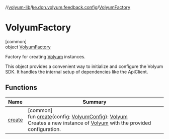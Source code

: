 //[volyum-lib](../../../index.md)/[ke.don.volyum.feedback.config](../index.md)/[VolyumFactory](index.md)

# VolyumFactory

[common]\
object [VolyumFactory](index.md)

Factory for creating [Volyum](../-volyum/index.md) instances.

This object provides a convenient way to initialize and configure the Volyum SDK. It handles the internal setup of dependencies like the ApiClient.

## Functions

| Name | Summary |
|---|---|
| [create](create.md) | [common]<br>fun [create](create.md)(config: [VolyumConfig](../-volyum-config/index.md)): [Volyum](../-volyum/index.md)<br>Creates a new instance of [Volyum](../-volyum/index.md) with the provided configuration. |